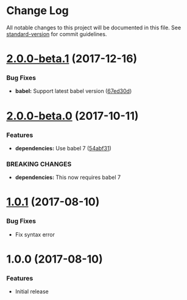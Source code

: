 # Change Log

All notable changes to this project will be documented in this file. See [standard-version](https://github.com/conventional-changelog/standard-version) for commit guidelines.

<a name="2.0.0-beta.1"></a>
# [2.0.0-beta.1](https://github.com/researchgate/babel-preset-rg/compare/v2.0.0-beta.0...v2.0.0-beta.1) (2017-12-16)


### Bug Fixes

* **babel:** Support latest babel version ([67ed30d](https://github.com/researchgate/babel-preset-rg/commit/67ed30d))



<a name="2.0.0-beta.0"></a>
# [2.0.0-beta.0](https://github.com/researchgate/babel-preset-rg/compare/v1.0.1...v2.0.0-beta.0) (2017-10-11)


### Features

* **dependencies:** Use babel 7 ([54abf31](https://github.com/researchgate/babel-preset-rg/commit/54abf31))


### BREAKING CHANGES

* **dependencies:** This now requires babel 7


<a name="1.0.1"></a>
# [1.0.1](https://github.com/researchgate/babel-preset-rg/compare/v1.0.0...v1.0.1) (2017-08-10)


### Bug Fixes

* Fix syntax error


<a name="1.0.0"></a>
# 1.0.0 (2017-08-10)


### Features

* Initial release
